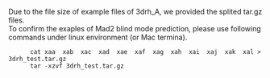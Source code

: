 Due to the file size of example files of 3drh_A, we provided the splited tar.gz files.<br>
To confirm the exaples of Mad2 blind mode prediction, please use following commands under linux environment (or Mac termina).
```
      cat xaa  xab  xac  xad  xae  xaf  xag  xah  xai  xaj  xak  xal > 3drh_test.tar.gz 
      tar -xzvf 3drh_test.tar.gz 
```
